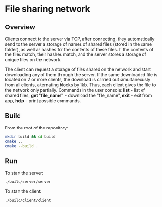 # File sharing network

## Overview

Clients connect to the server via TCP, after connecting,
they automatically send to the server a storage of names
of shared files (stored in the same folder), as well as hashes for
the contents of these files. If the contents of the files match,
their hashes match, and the server stores a storage of unique files on the
network.

The client can request a storage of files shared on the network
and start downloading any of them through the server. If
the same downloaded file is located on 2 or more clients,
the download is carried out simultaneously from all clients, alternating blocks by
1kb. Thus, each client gives the file to the network only partially. Commands in the user console: **list** - 
list of shared files, **get "file_name"** - download the "file_name", **exit** - exit from app,
**help** - print possible commands.

## Build
From the root of the repository:

```bash
mkdir build && cd build
cmake ..
cmake --build .
```

## Run
To start the server:

```bash
./build/server/server
```

To start the client:

```bash
./build/client/client
```